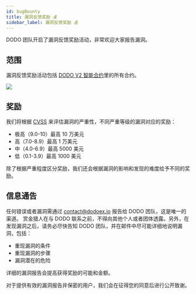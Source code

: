 ```yaml
---
id: bugBounty
title: 漏洞反馈奖励 💰
sidebar_label: 漏洞反馈奖励 💰
---
```


DODO 团队开启了漏洞反馈奖励活动，非常欢迎大家报告漏洞。

## 范围

漏洞反馈奖励活动包括 [DODO V2 智能合约](https://github.com/DODOEX/contractV2)里的所有合约。

![](https://dodoex.github.io/cn/img/dodo_framework_v2.png)

## 奖励

我们将根据 [CVSS](https://www.first.org/cvss/calculator/3.0) 来评估漏洞的严重性，不同严重等级的漏洞对应的奖励：

- 极高（9.0-10）最高 10 万美元
- 高（7.0-8.9）最高 1 万美元
- 中（4.0-6.9）最高 5000 美元
- 低（0.1-3.9）最高 1000 美元

除了根据严重程度区分奖励，我们还会根据漏洞的影响和发现的难度给予不同的奖励。

## 信息通告

任何错误或者漏洞需通过 contact@dodoex.io 报告给 DODO 团队，这是唯一的渠道。 赏金猎人在与 DODO 联系之前，不得向其他个人或者团体透露。另外，在发现漏洞之后，请务必尽快告知 DODO 团队，并在邮件中尽可能详细地说明漏洞，包括：

- 重现漏洞的条件
- 重现漏洞的步骤
- 漏洞潜在的危险

详细的漏洞报告会提高获得奖励的可能和金额。

对于提供有效的漏洞报告并保密的用户，我们会在征得您的同意后进行公开致谢。

